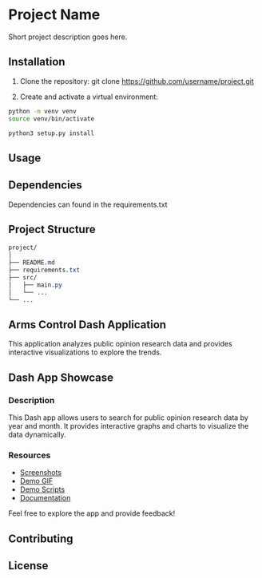 # Project Name

Short project description goes here.

## Installation

1. Clone the repository:
git clone https://github.com/username/project.git

2. Create and activate a virtual environment:
```bash
python -m venv venv
source venv/bin/activate

python3 setup.py install
```

## Usage


## Dependencies

Dependencies can found in the requirements.txt


## Project Structure

```css
project/
│
├── README.md
├── requirements.txt
├── src/
│   ├── main.py
│   └── ...
└── ...
```

## Arms Control Dash Application

This application analyzes public opinion research data and provides interactive visualizations to explore the trends.

## Dash App Showcase

### Description
This Dash app allows users to search for public opinion research data by year and month. It provides interactive graphs and charts to visualize the data dynamically.

### Resources
- [Screenshots](screenshots/)
- [Demo GIF](demo.gif)
- [Demo Scripts](demo_scripts/)
- [Documentation](docs/)

Feel free to explore the app and provide feedback!


## Contributing


## License